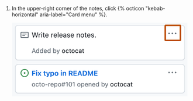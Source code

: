 1. In the upper-right corner of the notes, click {% octicon "kebab-horizontal" aria-label="Card menu" %}.

   ![Screenshot of two cards in a project. The card menu button in the note card is highlighted with an orange outline.](/assets/images/help/projects/note-more-options.png)
